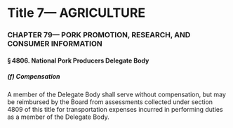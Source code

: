
# Title 7— AGRICULTURE
### CHAPTER 79— PORK PROMOTION, RESEARCH, AND CONSUMER INFORMATION
#### § 4806. National Pork Producers Delegate Body
##### (f) Compensation

A member of the Delegate Body shall serve without compensation, but may be reimbursed by the Board from assessments collected under section 4809 of this title for transportation expenses incurred in performing duties as a member of the Delegate Body.
